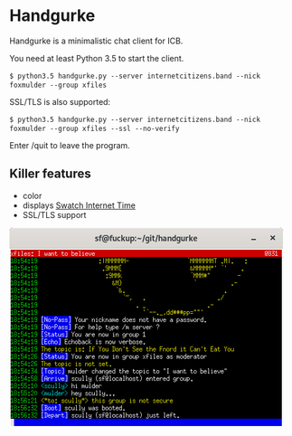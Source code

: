 # Handgurke

Handgurke is a minimalistic chat client for ICB.

You need at least Python 3.5 to start the client.

	$ python3.5 handgurke.py --server internetcitizens.band --nick foxmulder --group xfiles

SSL/TLS is also supported:

	$ python3.5 handgurke.py --server internetcitizens.band --nick foxmulder --group xfiles --ssl --no-verify

Enter /quit to leave the program.

## Killer features

* color
* displays [Swatch Internet Time](https://www.swatch.com/en\_us/internet-time/)
* SSL/TLS support

![alt text](media/xterm.png "xterm")
